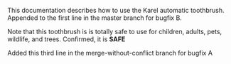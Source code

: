This documentation describes how to use the Karel automatic toothbrush. Appended to the first line in the master branch for bugfix B.

Note that this toothbrush is is totally safe to use for children, adults, pets, wildlife, and trees. Confirmed, it is **SAFE**

Added this third line in the merge-without-conflict branch for bugfix A
